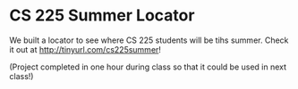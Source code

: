 CS 225 Summer Locator
==========

We built a locator to see where CS 225 students will be tihs summer. Check it out at http://tinyurl.com/cs225summer!


(Project completed in one hour during class so that it could be used in next class!)
